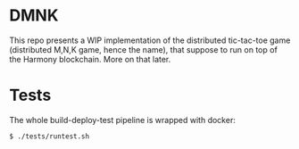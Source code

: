 # DMNK
This repo presents a WIP implementation of the distributed tic-tac-toe game (distributed M,N,K game, hence the name), that suppose to run on top of the Harmony blockchain. More on that later.

# Tests
The whole build-deploy-test pipeline is wrapped with docker:
```bash
$ ./tests/runtest.sh
```
